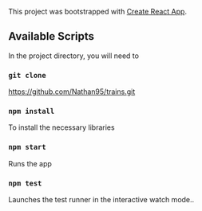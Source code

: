 This project was bootstrapped with [Create React App](https://github.com/facebook/create-react-app).

## Available Scripts

In the project directory, you will need to 

### `git clone`

https://github.com/Nathan95/trains.git

### `npm install`

To install the necessary libraries

### `npm start`

Runs the app

### `npm test`

Launches the test runner in the interactive watch mode..



